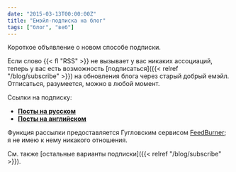 ```yaml
---
date: "2015-03-13T00:00:00Z"
title: "Емэйл-подписка на блог"
tags: ["блог", "веб"]
---
```


Короткое объявление о новом способе подписки.

Если слово {{< fl "RSS" >}} не вызывает у вас никаких ассоциаций, теперь у вас есть возможность [подписаться]({{< relref "/blog/subscribe" >}}) на обновления блога через старый добрый емэйл. Отписаться, разумеется, можно в любой момент.

<!--more-->

Ссылки на подписку:

* **[Посты на русском](https://feedburner.google.com/fb/a/mailverify?uri=yktoo_ru&loc=ru_RU)**
* **[Посты на английском](https://feedburner.google.com/fb/a/mailverify?uri=yktoo_en&loc=ru_RU)**

Функция рассылки предоставляется Гугловским сервисом [FeedBurner](https://feedburner.google.com/); я не имею к нему никакого отношения.

См. также [остальные варианты подписки]({{< relref "/blog/subscribe" >}}).
